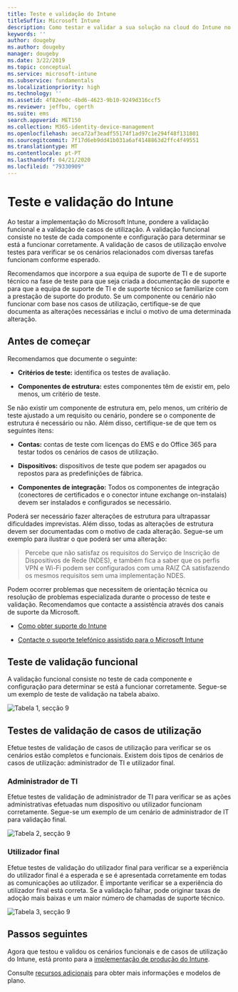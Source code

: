 ```yaml
---
title: Teste e validação do Intune
titleSuffix: Microsoft Intune
description: Como testar e validar a sua solução na cloud do Intune no seu ambiente.
keywords: ''
author: dougeby
ms.author: dougeby
manager: dougeby
ms.date: 3/22/2019
ms.topic: conceptual
ms.service: microsoft-intune
ms.subservice: fundamentals
ms.localizationpriority: high
ms.technology: ''
ms.assetid: 4f82ee0c-4bd6-4623-9b10-9249d316ccf5
ms.reviewer: jeffbu, cgerth
ms.suite: ems
search.appverid: MET150
ms.collection: M365-identity-device-management
ms.openlocfilehash: aeca72af3eadf55174f1ad97c1e294f48f131801
ms.sourcegitcommit: 7f17d6eb9dd41b031a6af4148863d2ffc4f49551
ms.translationtype: MT
ms.contentlocale: pt-PT
ms.lasthandoff: 04/21/2020
ms.locfileid: "79330909"
---
```

# <a name="intune-testing-and-validation"></a>Teste e validação do Intune

Ao testar a implementação do Microsoft Intune, pondere a validação funcional e a validação de casos de utilização. A validação funcional consiste no teste de cada componente e configuração para determinar se está a funcionar corretamente. A validação de casos de utilização envolve testes para verificar se os cenários relacionados com diversas tarefas funcionam conforme esperado. 

Recomendamos que incorpore a sua equipa de suporte de TI e de suporte técnico na fase de teste para que seja criada a documentação de suporte e para que a equipa de suporte de TI e de suporte técnico se familiarize com a prestação de suporte do produto. Se um componente ou cenário não funcionar com base nos casos de utilização, certifique-se de que documenta as alterações necessárias e inclui o motivo de uma determinada alteração.

## <a name="before-you-begin"></a>Antes de começar

Recomendamos que documente o seguinte:

- **Critérios de teste:** identifica os testes de avaliação.

- **Componentes de estrutura:** estes componentes têm de existir em, pelo menos, um critério de teste.

Se não existir um componente de estrutura em, pelo menos, um critério de teste ajustado a um requisito ou cenário, pondere se o componente de estrutura é necessário ou não. Além disso, certifique-se de que tem os seguintes itens:

- **Contas:** contas de teste com licenças do EMS e do Office 365 para testar todos os cenários de casos de utilização.

- **Dispositivos:** dispositivos de teste que podem ser apagados ou repostos para as predefinições de fábrica.

- **Componentes de integração:** Todos os componentes de integração (conectores de certificados e o conector intune exchange on-instalais) devem ser instalados e configurados se necessário.

Poderá ser necessário fazer alterações de estrutura para ultrapassar dificuldades imprevistas. Além disso, todas as alterações de estrutura devem ser documentadas com o motivo de cada alteração. Segue-se um exemplo para ilustrar o que poderá ser uma alteração:

<blockquote>Percebe que não satisfaz os requisitos do Serviço de Inscrição de Dispositivos de Rede (NDES), e também fica a saber que os perfis VPN e Wi-Fi podem ser configurados com uma RAIZ CA satisfazendo os mesmos requisitos sem uma implementação NDES.</blockquote>

Podem ocorrer problemas que necessitem de orientação técnica ou resolução de problemas especializada durante o processo de teste e validação. Recomendamos que contacte a assistência através dos canais de suporte da Microsoft.

- [Como obter suporte do Intune](get-support.md)

- [Contacte o suporte telefónico assistido para o Microsoft Intune](get-support.md)

## <a name="functional-validation-testing"></a>Teste de validação funcional

A validação funcional consiste no teste de cada componente e configuração para determinar se está a funcionar corretamente. Segue-se um exemplo de teste de validação na tabela abaixo.

![Tabela 1, secção 9](./media/planning-guide-test-validation/section-9-image-1-table.PNG)

## <a name="use-case-validation-testing"></a>Testes de validação de casos de utilização

Efetue testes de validação de casos de utilização para verificar se os cenários estão completos e funcionais. Existem dois tipos de cenários de casos de utilização: administrador de TI e utilizador final.

### <a name="it-admin"></a>Administrador de TI

Efetue testes de validação de administrador de TI para verificar se as ações administrativas efetuadas num dispositivo ou utilizador funcionam corretamente. Segue-se um exemplo de um cenário de administrador de IT para validação final.

![Tabela 2, secção 9](./media/planning-guide-test-validation/section-9-image-2-table.PNG)

### <a name="end-user"></a>Utilizador final

Efetue testes de validação do utilizador final para verificar se a experiência do utilizador final é a esperada e se é apresentada corretamente em todas as comunicações ao utilizador. É importante verificar se a experiência do utilizador final está correta. Se a validação falhar, pode originar taxas de adoção mais baixas e um maior número de chamadas de suporte técnico.

![Tabela 3, secção 9](./media/planning-guide-test-validation/section-9-image-3-table.PNG)

## <a name="next-steps"></a>Passos seguintes

Agora que testou e validou os cenários funcionais e de casos de utilização do Intune, está pronto para a [implementação de produção do Intune](planning-guide-rollout-plan.md).

Consulte [recursos adicionais](planning-guide-resources.md) para obter mais informações e modelos de plano.
